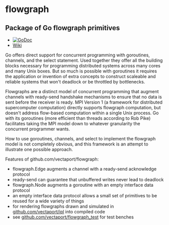 # flowgraph
Package of Go flowgraph primitives
----------------------------------

* [![GoDoc](https://godoc.org/github.com/vectaport/flowgraph?status.svg)](https://godoc.org/github.com/vectaport/flowgraph)
* [Wiki](https://github.com/vectaport/flowgraph/wiki)

Go offers direct support for concurrent programming with goroutines, channels, and the select statement.  Used together they offer all the building blocks necessary for programming distributed systems across many cores and many Unix boxes.  But so much is possible with goroutines it requires the application or invention of extra concepts to construct scaleable and reliable systems that won't deadlock or be throttled by bottlenecks.

Flowgraphs are a distinct model of concurrent programming that augment channels with ready-send handshake mechanisms to ensure that no data is sent before the receiver is ready.  MPI Version 1 (a framework for distributed supercomputer computation) directly supports flowgraph computation, but doesn't address flow-based computation within a single Unix process.  Go with its goroutines (more efficient than threads according to Rob Pike) facilitates taking the MPI model down to whatever granularity the concurrent programmer wants.

How to use goroutines, channels, and select to implement the flowgraph model is not completely obvious, and this framework is an attempt to illustrate one possible approach.  

Features of github.com/vectaport/flowgraph:

* flowgraph.Edge augments a channel with a ready-send acknowledge protocol
 * ready-send can guarantee that unbuffered writes never lead to deadlock
* flowgraph.Node augments a goroutine with an empty interface data protocol
 * an empty interface data protocol allows a small set of primitives to be reused for a wide variety of things
* for rendering flowgraphs drawn and simulated in [github.com/vectaport/ipl](http://github.com/vectaport/ipl-1.1) into compiled code
* see [github.com/vectaport/flowgraph_test](http://github.com/vectaport/flowgraph_test) for test benches
